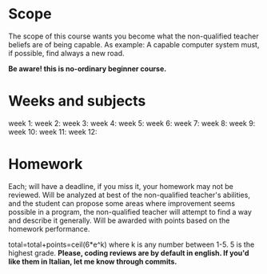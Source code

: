 # Scope
The scope of this course wants you become what the non-qualified teacher beliefs are of being capable.
As example: A capable computer system must, if possible, find always a new road.

**Be aware! this is no-ordinary beginner course.**

# Weeks and subjects
week 1:
week 2:
week 3:
week 4:
week 5:
week 6:
week 7:
week 8:
week 9:
week 10:
week 11:
week 12:

# Homework
Each; will have a deadline, if you miss it, your homework may not be reviewed.
Will be analyzed at best of the non-qualified teacher's abilities, and the student can propose some areas where improvement seems possible in a program, the non-qualified teacher will attempt to find a way and describe it generally.
Will be awarded with points based on the homework performance.

total=total+points=ceil(6*e^k) where k is any number between 1-5. 5 is the highest grade.
**Please, coding reviews are by default in english. If you'd like them in Italian, let me know through commits.**
